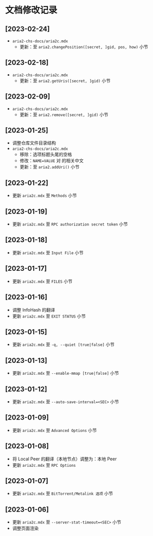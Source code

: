 # 文档修改记录


## [2023-02-24]

- `aria2-chs-docs/aria2c.mdx`
    - 更新：至 `aria2.changePosition([secret, ]gid, pos, how)` 小节


## [2023-02-18]

- `aria2-chs-docs/aria2c.mdx`
    - 更新：至 `aria2.getUris([secret, ]gid)` 小节


## [2023-02-09]

- `aria2-chs-docs/aria2c.mdx`
    - 更新：至 `aria2.remove([secret, ]gid)` 小节


## [2023-01-25]

- 调整仓库文件目录结构
- `aria2-chs-docs/aria2c.mdx`
    - 移除：选项标题头尾的空格
    - 修改：`NAME=VALUE` 对 的相关中文
    - 更新：至 `aria2.addUri()` 小节


## [2023-01-22]

- 更新 `aria2c.mdx` 至 `Methods` 小节


## [2023-01-19]

- 更新 `aria2c.mdx` 至 `RPC authorization secret token` 小节


## [2023-01-18]

- 更新 `aria2c.mdx` 至 `Input File` 小节


## [2023-01-17]

- 更新 `aria2c.mdx` 至 `FILES` 小节


## [2023-01-16]

- 调整 InfoHash 的翻译
- 更新 `aria2c.mdx` 至 `EXIT STATUS` 小节


## [2023-01-15]

- 更新 `aria2c.mdx` 至 `-q, --quiet [true|false]` 小节


## [2023-01-13]

- 更新 `aria2c.mdx` 至 `--enable-mmap [true|false]` 小节


## [2023-01-12]

- 更新 `aria2c.mdx` 至 `--auto-save-interval=<SEC>` 小节


## [2023-01-09]

- 更新 `aria2c.mdx` 至 `Advanced Options` 小节


## [2023-01-08]

- 将 Local Peer 的翻译（本地节点）调整为：本地 Peer
- 更新 `aria2c.mdx` 至 `RPC Options`


## [2023-01-07]

- 更新 `aria2c.mdx` 至 `BitTorrent/Metalink 选项` 小节


## [2023-01-06]

- 更新 `aria2c.mdx` 至 `--server-stat-timeout=<SEC>` 小节
- 调整页面渲染
